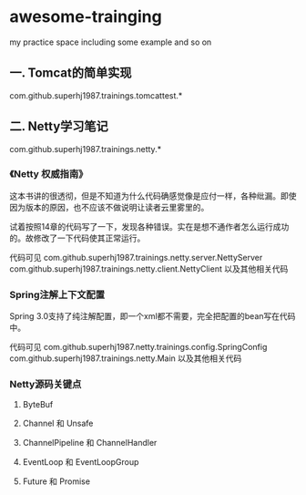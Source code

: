 # awesome-trainging

my practice space including some example and so on

## 一. Tomcat的简单实现

com.github.superhj1987.trainings.tomcattest.*

## 二. Netty学习笔记

com.github.superhj1987.trainings.netty.*

### 《Netty 权威指南》

这本书讲的很透彻，但是不知道为什么代码确感觉像是应付一样，各种纰漏。即使因为版本的原因，也不应该不做说明让读者云里雾里的。

试着按照14章的代码写了一下，发现各种错误。实在是想不通作者怎么运行成功的。故修改了一下代码使其正常运行。

代码可见 com.github.superhj1987.trainings.netty.server.NettyServer com.github.superhj1987.trainings.netty.client.NettyClient 以及其他相关代码

### Spring注解上下文配置

Spring 3.0支持了纯注解配置，即一个xml都不需要，完全把配置的bean写在代码中。

代码可见 com.github.superhj1987.netty.trainings.config.SpringConfig com.github.superhj1987.trainings.netty.Main 以及其他相关代码

### Netty源码关键点

1. ByteBuf

2. Channel 和 Unsafe

3. ChannelPipeline 和 ChannelHandler

4. EventLoop 和 EventLoopGroup

5. Future 和 Promise
